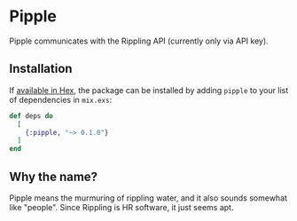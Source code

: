 # Pipple

Pipple communicates with the Rippling API (currently only via API key).

## Installation

If [available in Hex](https://hex.pm/docs/publish), the package can be installed
by adding `pipple` to your list of dependencies in `mix.exs`:

```elixir
def deps do
  [
    {:pipple, "~> 0.1.0"}
  ]
end
```

## Why the name?

Pipple means the murmuring of rippling water, and it also sounds somewhat like "people". Since Rippling is HR software, it just seems apt.

